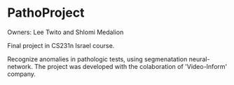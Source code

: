 # PathoProject

Owners: Lee Twito and Shlomi Medalion

Final project in CS231n Israel course.

Recognize anomalies in pathologic tests, using segmenatation neural-network.
The project was developed with the colaboration of 'Video-Inform' company.


